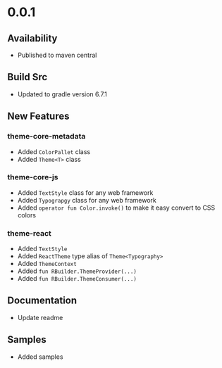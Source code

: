 # 0.0.1
## Availability
- Published to maven central

## Build Src
- Updated to gradle version 6.7.1

## New Features
### theme-core-metadata
- Added `ColorPallet` class
- Added `Theme<T>` class

### theme-core-js
- Added `TextStyle` class for any web framework
- Added `Typograpgy` class for any web framework
- Added `operator fun Color.invoke()` to make it easy convert to CSS colors

### theme-react
- Added `TextStyle`
- Added `ReactTheme` type alias of `Theme<Typography>`
- Added `ThemeContext`
- Added `fun RBuilder.ThemeProvider(...)`
- Added `fun RBuilder.ThemeConsumer(...)`

## Documentation
- Update readme

## Samples
- Added samples